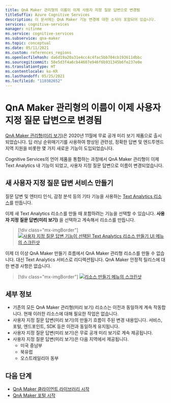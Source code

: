 ```yaml
---
title: QnA Maker 관리형의 이름이 이제 사용자 지정 질문 답변으로 변경됨
titleSuffix: Azure Cognitive Services
description: 이 문서에는 QnA Maker 기능 변경에 대한 소식이 포함되어 있습니다.
services: cognitive-services
manager: nitinme
ms.service: cognitive-services
ms.subservice: qna-maker
ms.topic: conceptual
ms.date: 05/11/2021
ms.custom: references_regions
ms.openlocfilehash: da6d19a20a31e4cc4c4fac5bb704cb193611dbbc
ms.sourcegitcommit: 58e5d3f4a6cb44607e946f6b931345b6fe237e0e
ms.translationtype: HT
ms.contentlocale: ko-KR
ms.lasthandoff: 05/25/2021
ms.locfileid: "110382652"
---
```

# <a name="qna-maker-managed-is-now-renamed-to-custom-question-answering"></a>QnA Maker 관리형의 이름이 이제 사용자 지정 질문 답변으로 변경됨

[QnA Maker 관리형(미리 보기)](https://techcommunity.microsoft.com/t5/azure-ai/introducing-qna-maker-managed-now-in-public-preview/ba-p/1845575)은 2020년 11월에 무료 공개 미리 보기 제품으로 출시되었습니다. 딥 러닝 순위매기기를 사용하여 향상된 관련성, 정확한 답변 및 엔드투엔드 지역 지원을 비롯한 몇 가지 새로운 기능이 도입되었습니다. 

Cognitive Services의 언어 제품을 통합하는 과정에서 QnA Maker 관리형이 이제 Text Analytics 내 기능이 되었고, 사용자 지정 질문 답변으로 이름이 변경되었습니다.  

## <a name="creating-a-new-custom-question-answering-service"></a>새 사용자 지정 질문 답변 서비스 만들기

질문 답변 및 엔터티 인식, 감정 분석 등의 기타 기능을 사용하는 [Text Analytics 리소스](https://ms.portal.azure.com/?quickstart=true#create/Microsoft.CognitiveServicesTextAnalytics)를 만듭니다.  

이제 새 Text Analytics 리소스를 만들 때 포함하려는 기능을 선택할 수 있습니다. **사용자 지정 질문 답변(미리 보기)** 을 선택하고 계속해서 리소스를 만듭니다.  

> [!div class="mx-imgBorder"]
> [ ![사용자 지정 질문 답변 기능이 선택된 Text Analytics 리소스 만들기 UI 메뉴의 스크린샷]( ./media/select-feature.png) ]( ./media/select-feature.png#lightbox)


이제 더 이상 QnA Maker 만들기 흐름에서 QnA Maker 관리형 리소스를 만들 수 없습니다. 대신 Text Analytics 서비스로 리디렉션됩니다. QnA Maker 안정적 릴리스에 대한 변경 사항은 없습니다. 

> [!div class="mx-imgBorder"]
> [ ![리소스 만들기 메뉴의 스크린샷]( ./media/create-resource.png) ]( ./media/create-resource.png#lightbox)

## <a name="details"></a>세부 정보

- 기존의 모든 QnA Maker 관리형(미리 보기) 리소스는 이전과 동일하게 계속 작동합니다. 현재 이러한 리소스에 대해 필요한 작업은 없습니다.
- 사용자 지정 질문 답변(미리 보기)의 만들기 흐름이 주된 변경 내용입니다. 서비스, 포털, 엔드포인트, SDK 등은 이전과 동일하게 유지됩니다.
- 사용자 지정 질문 답변(미리 보기)은 무료 공개 미리 보기로 계속 제공됩니다.
- 사용자 지정 질문 답변(미리 보기)은 다음 지역에서 제공됩니다.
    - 미국 중남부
    - 북유럽
    - 오스트레일리아 동부

## <a name="next-steps"></a>다음 단계

* [QnA Maker 클라이언트 라이브러리 시작](./quickstarts/quickstart-sdk.md)
* [QnA Maker 포털 시작](./quickstarts/create-publish-knowledge-base.md)


